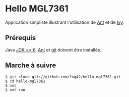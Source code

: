 Hello MGL7361
=============

Application simpliste illustrant l'utilisation de [Ant][ant] et de [Ivy][ivy].

Prérequis
---------

Java [JDK >= 6][jdk], [Ant][ant] et [git][git] doivent être installés.

Marche à suivre
---------------

    $ git clone git://github.com/fxg42/hello-mgl7361.git
    $ cd hello-mgl7361
    $ ant
    $ ant run

[ant]: http://ant.apache.org/
[ivy]: http://ant.apache.org/ivy/
[git]: http://git-scm.com/
[jdk]: http://www.oracle.com/technetwork/java/javase/downloads/java-se-jdk-7-download-432154.html


